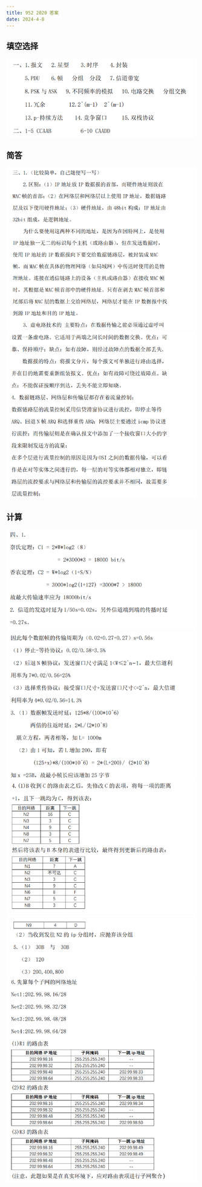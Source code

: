 ```yaml
---
title: 952 2020 答案
date: 2024-4-8
---
```


## 填空选择

<img src="./assets/image-20240509114946165.png">

## 简答

<img src="./assets/image-20240509115116346.png">

<img src="./assets/image-20240509115136767.png">

## 计算

<img src="./assets/image-20240509115202977.png">

<img src="./assets/image-20240509115224260.png">

<img src="./assets/image-20240509115241333.png">

<img src="./assets/image-20240509115303988.png">

<img src="./assets/image-20240509115426405.png">
